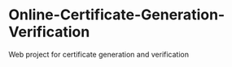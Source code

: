 # Online-Certificate-Generation-Verification
Web project for certificate generation and verification
